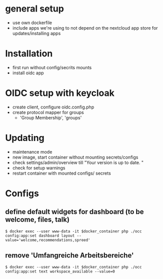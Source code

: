 # general setup
- use own dockerfile
- include apps we're using to not depend on the nextcloud app store for updates/installing apps 


# Installation
- first run without config/secrits mounts
- install oidc app

# OIDC setup with keycloak
- create client, configure oidc.config.php
- create protocol mapper for groups
	- 'Group Membership', 'groups'


# Updating
- maintenance mode 
- new image, start container without mounting secrets/configs 
- check settings/admin/overview till "Your version is up to date. "
- check for setup warnings
- restart container with mounted configs/ secrets


# Configs 

## define default widgets for dashboard (to be welcome, files, talk)
```
$ docker exec --user www-data -it $docker_container php ./occ config:app:set dashboard layout --value='welcome,recommendations,spreed'

```

## remove 'Umfangreiche Arbeitsbereiche'
```
$ docker exec --user www-data -it $docker_container php ./occ config:app:set text workspace_available --value=0

```